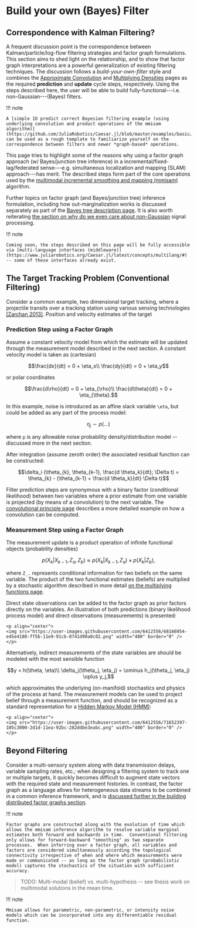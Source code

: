 # Build your own (Bayes) Filter

## Correspondence with Kalman Filtering?

A frequent discussion point is the correspondence between Kalman/particle/log-flow filtering strategies and factor graph formulations.  This section aims to shed light on the relationship, and to show that factor graph interpretations are a powerful generalization of existing filtering techniques.  The discussion follows a *build-your-own-filter* style and combines the [Approximate Convolution](https://www.juliarobotics.org/Caesar.jl/latest/principles/approxConvDensities/) and [Multiplying Densities](https://www.juliarobotics.org/Caesar.jl/latest/principles/multiplyingDensities/) pages as the required **prediction** and **update** cycle steps, respectively.  Using the steps described here, the user will be able to build fully-functional---i.e. non-Gaussian---(Bayes) filters.  

!!! note

    A [simple 1D predict correct Bayesian filtering example (using underlying convolution and product operations of the mmisam algorithm)](https://github.com/JuliaRobotics/Caesar.jl/blob/master/examples/basic/BayesFilter1D.jl) can be used as a rough template to familiarize yourself on the correspondence between filters and newer *graph-based* operations.

This page tries to highlight some of the reasons why using a factor graph approach (w/ Bayes/junction tree inference) in a incremental/fixed-lag/federated sense---e.g. simultaneous localization and mapping (SLAM) approach---has merit.  The described steps form part of the core operations used by the [multimodal incremental smoothing and mapping (mmisam)](https://www.juliarobotics.org/Caesar.jl/latest/concepts/mmisam_alg/) algorithm.

Further topics on factor graph (and Bayes/junction tree) inference formulation, including how out-marginalization works is discussed separately as part of the [Bayes tree description page](https://www.juliarobotics.org/Caesar.jl/latest/principles/bayestreePrinciples/).  It is also worth reiterating [the section on why do we even care about non-Gaussian](https://juliarobotics.org/Caesar.jl/latest/concepts/concepts/#Why/Where-does-non-Gaussian-data-come-from?-1) signal processing.

!!! note

    Coming soon, the steps described on this page will be fully accessible via [multi-language interfaces (middleware)](https://www.juliarobotics.org/Caesar.jl/latest/concepts/multilang/#) -- some of these interfaces already exist.

## The Target Tracking Problem (Conventional Filtering)

Consider a common example, two dimensional target tracking, where a projectile transits over a tracking station using various sensing technologies [[Zarchan 2013]](https://www.juliarobotics.org/Caesar.jl/latest/refs/literature/).  Position and velocity estimates of the target

### Prediction Step using a Factor Graph

Assume a constant velocity model from which the estimate will be updated through the measurement model described in the next section.  A constant velocity model is taken as (cartesian)
```math
\frac{dx}{dt} = 0 + \eta_x\\
\frac{dy}{dt} = 0 + \eta_y
```

or polar coordinates
```math
\frac{d\rho}{dt} = 0 + \eta_{\rho}\\
\frac{d\theta}{dt} = 0 + \eta_{\theta}.
```

In this example, noise is introduced as an affine slack variable `\eta`, but could be added as any part of the process model:
```math
\eta_j \sim p(...)
```

where `p` is any allowable noise probability density/distribution model -- discussed more in the next section.

After integration (assume zeroth order) the associated residual function can be constructed:
```math
\delta_i (\theta_{k}, \theta_{k-1}, \frac{d \theta_k}{dt}; \Delta t) = \theta_{k} - (\theta_{k-1} + \frac{d \theta_k}{dt} \Delta t)
```

Filter prediction steps are synonymous with a binary factor (conditional likelihood) between two variables where a prior estimate from one variable is projected (by means of a convolution) to the next variable.  The [convolutional principle page](https://www.juliarobotics.org/Caesar.jl/latest/principles/approxConvDensities/) describes a more detailed example on how a convolution can be computed. 

### Measurement Step using a Factor Graph

The measurement update is a product operation of infinite functional objects (probability densities)
```math
p(X_k | X_{k-1}, Z_a, Z_b) \approx p(X_k | X_{k-1}, Z_a) \times p(X_k | Z_b),
```

where `Z_.` represents conditional information for two beliefs on the same variable.  The product of the two functional estimates (beliefs) are multiplied by a stochastic algorithm described in more detail [on the multiplying functions page](https://www.juliarobotics.org/Caesar.jl/latest/principles/multiplyingDensities/).

Direct state observations can be added to the factor graph as prior factors directly on the variables.  An illustration of both predictions (binary likelihood process model) and direct observations (measurements) is presented:

```@raw html
<p align="center">
<img src="https://user-images.githubusercontent.com/6412556/68166954-e45e4180-ff5b-11e9-91cb-0741d90a0c02.png" width="480" border="0" />
</p>
```

Alternatively, indirect measurements of the state variables are should be modeled with the most sensible function
```math
y = h(\theta, \eta)\\
\delta_j(\theta_j, \eta_j) = \ominus h_j(\theta_j, \eta_j) \oplus y_j,
```

which approximates the underlying (on-manifold) stochastics and physics of the process at hand.  The measurement models can be used to project belief through a measurement function, and should be recognized as a standard representation for a [Hidden Markov Model (HMM)](https://en.wikipedia.org/wiki/Hidden_Markov_model):

```@raw html
<p align="center">
<img src="https://user-images.githubusercontent.com/6412556/71652397-105c3000-2d1d-11ea-92bc-282ddbe3eabc.png" width="480" border="0" />
</p>
```

## Beyond Filtering

Consider a multi-sensory system along with data transmission delays, variable sampling rates, etc.;  when designing a filtering system to track one or multiple targets, it quickly becomes difficult to augment state vectors with the required state and measurement histories.  In contrast, the factor graph as a language allows for heterogeneous data streams to be combined in a common inference framework, and is [discussed further in the building distributed factor graphs section](http://www.juliarobotics.org/Caesar.jl/latest/concepts/building_graphs/).

!!! note

    Factor graphs are constructed along with the evolution of time which allows the mmisam inference algorithm to resolve variable marginal estimates both forward and backwards in time.  Conventional filtering only allows for forward-backward "smoothing" as two separate processes.  When inferring over a factor graph, all variables and factors are considered simultaneously according the topological connectivity irrespective of when and where which measurements were made or communicated -- as long as the factor graph (probabilistic model) captures the stochastics of the situation with sufficient accuracy.  

> TODO: Multi-modal (belief) vs. multi-hypothesis -- see thesis work on multimodal solutions in the mean time.

!!! note

    Mmisam allows for parametric, non-parametric, or intensity noise models which can be incorporated into any differentiable residual function.
